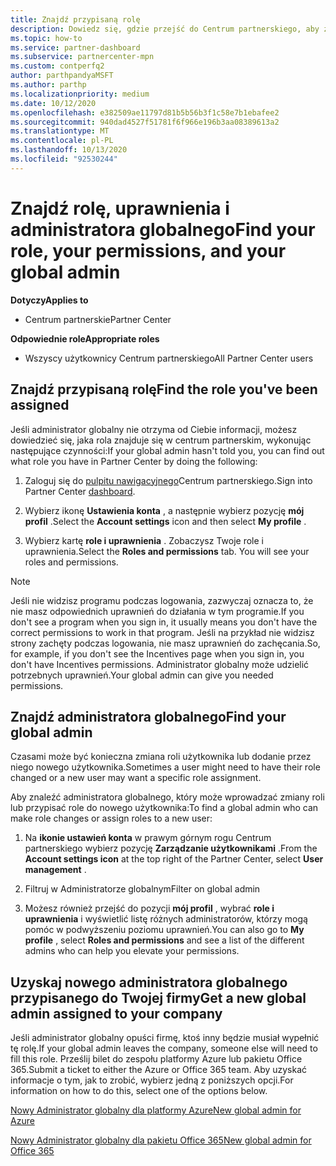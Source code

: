 ```yaml
---
title: Znajdź przypisaną rolę
description: Dowiedz się, gdzie przejść do Centrum partnerskiego, aby znaleźć rolę i uprawnienia.
ms.topic: how-to
ms.service: partner-dashboard
ms.subservice: partnercenter-mpn
ms.custom: contperfq2
author: parthpandyaMSFT
ms.author: parthp
ms.localizationpriority: medium
ms.date: 10/12/2020
ms.openlocfilehash: e382509ae11797d81b5b56b3f1c58e7b1ebafee2
ms.sourcegitcommit: 940dad4527f51781f6f966e196b3aa08389613a2
ms.translationtype: MT
ms.contentlocale: pl-PL
ms.lasthandoff: 10/13/2020
ms.locfileid: "92530244"
---
```

# <a name="find-your-role-your-permissions-and-your-global-admin"></a><span data-ttu-id="ad678-103">Znajdź rolę, uprawnienia i administratora globalnego</span><span class="sxs-lookup"><span data-stu-id="ad678-103">Find your role, your permissions, and your global admin</span></span>

<span data-ttu-id="ad678-104">**Dotyczy**</span><span class="sxs-lookup"><span data-stu-id="ad678-104">**Applies to**</span></span>
- <span data-ttu-id="ad678-105">Centrum partnerskie</span><span class="sxs-lookup"><span data-stu-id="ad678-105">Partner Center</span></span>

<span data-ttu-id="ad678-106">**Odpowiednie role**</span><span class="sxs-lookup"><span data-stu-id="ad678-106">**Appropriate roles**</span></span>

- <span data-ttu-id="ad678-107">Wszyscy użytkownicy Centrum partnerskiego</span><span class="sxs-lookup"><span data-stu-id="ad678-107">All Partner Center users</span></span>

## <a name="find-the-role-youve-been-assigned"></a><span data-ttu-id="ad678-108">Znajdź przypisaną rolę</span><span class="sxs-lookup"><span data-stu-id="ad678-108">Find the role you've been assigned</span></span>

<span data-ttu-id="ad678-109">Jeśli administrator globalny nie otrzyma od Ciebie informacji, możesz dowiedzieć się, jaka rola znajduje się w centrum partnerskim, wykonując następujące czynności:</span><span class="sxs-lookup"><span data-stu-id="ad678-109">If your global admin hasn't told you, you can find out what role you have in Partner Center by doing the following:</span></span>

1. <span data-ttu-id="ad678-110">Zaloguj się do [pulpitu nawigacyjnego](https://partner.microsoft.com/dashboard/home)Centrum partnerskiego.</span><span class="sxs-lookup"><span data-stu-id="ad678-110">Sign into Partner Center [dashboard](https://partner.microsoft.com/dashboard/home).</span></span>

1. <span data-ttu-id="ad678-111">Wybierz ikonę **Ustawienia konta** , a następnie wybierz pozycję **mój profil** .</span><span class="sxs-lookup"><span data-stu-id="ad678-111">Select the **Account settings** icon and then select **My profile** .</span></span>
 
1. <span data-ttu-id="ad678-112">Wybierz kartę **role i uprawnienia** . Zobaczysz Twoje role i uprawnienia.</span><span class="sxs-lookup"><span data-stu-id="ad678-112">Select the **Roles and permissions** tab. You will see your roles and permissions.</span></span>
 
>[!Note]
><span data-ttu-id="ad678-113">Jeśli nie widzisz programu podczas logowania, zazwyczaj oznacza to, że nie masz odpowiednich uprawnień do działania w tym programie.</span><span class="sxs-lookup"><span data-stu-id="ad678-113">If you don't see a program when you sign in, it usually means you don't have the correct permissions to work in that program.</span></span> <span data-ttu-id="ad678-114">Jeśli na przykład nie widzisz strony zachęty podczas logowania, nie masz uprawnień do zachęcania.</span><span class="sxs-lookup"><span data-stu-id="ad678-114">So, for example, if you don't see the Incentives page when you sign in, you don't have Incentives permissions.</span></span> <span data-ttu-id="ad678-115">Administrator globalny może udzielić potrzebnych uprawnień.</span><span class="sxs-lookup"><span data-stu-id="ad678-115">Your global admin can give you needed permissions.</span></span>

## <a name="find-your-global-admin"></a><span data-ttu-id="ad678-116">Znajdź administratora globalnego</span><span class="sxs-lookup"><span data-stu-id="ad678-116">Find your global admin</span></span>

<span data-ttu-id="ad678-117">Czasami może być konieczna zmiana roli użytkownika lub dodanie przez niego nowego użytkownika.</span><span class="sxs-lookup"><span data-stu-id="ad678-117">Sometimes a user might need to have their role changed or a new user may want a specific role assignment.</span></span>

<span data-ttu-id="ad678-118">Aby znaleźć administratora globalnego, który może wprowadzać zmiany roli lub przypisać role do nowego użytkownika:</span><span class="sxs-lookup"><span data-stu-id="ad678-118">To find a global admin who can make role changes or assign roles to a new user:</span></span> 

1. <span data-ttu-id="ad678-119">Na **ikonie ustawień konta** w prawym górnym rogu Centrum partnerskiego wybierz pozycję **Zarządzanie użytkownikami** .</span><span class="sxs-lookup"><span data-stu-id="ad678-119">From the **Account settings icon** at the top right of the Partner Center, select **User management** .</span></span>

1. <span data-ttu-id="ad678-120">Filtruj w Administratorze globalnym</span><span class="sxs-lookup"><span data-stu-id="ad678-120">Filter on global admin</span></span>

1. <span data-ttu-id="ad678-121">Możesz również przejść do pozycji **mój profil** , wybrać **role i uprawnienia** i wyświetlić listę różnych administratorów, którzy mogą pomóc w podwyższeniu poziomu uprawnień.</span><span class="sxs-lookup"><span data-stu-id="ad678-121">You can also go to **My profile** , select **Roles and permissions** and see a list of the different admins who can help you elevate your permissions.</span></span> 


## <a name="get-a-new-global-admin-assigned-to-your-company"></a><span data-ttu-id="ad678-122">Uzyskaj nowego administratora globalnego przypisanego do Twojej firmy</span><span class="sxs-lookup"><span data-stu-id="ad678-122">Get a new global admin assigned to your company</span></span>

<span data-ttu-id="ad678-123">Jeśli administrator globalny opuści firmę, ktoś inny będzie musiał wypełnić tę rolę.</span><span class="sxs-lookup"><span data-stu-id="ad678-123">If your global admin leaves the company, someone else will need to fill this role.</span></span> <span data-ttu-id="ad678-124">Prześlij bilet do zespołu platformy Azure lub pakietu Office 365.</span><span class="sxs-lookup"><span data-stu-id="ad678-124">Submit a ticket to either the Azure or Office 365 team.</span></span> <span data-ttu-id="ad678-125">Aby uzyskać informacje o tym, jak to zrobić, wybierz jedną z poniższych opcji.</span><span class="sxs-lookup"><span data-stu-id="ad678-125">For information on how to do this, select one of the options below.</span></span>

[<span data-ttu-id="ad678-126">Nowy Administrator globalny dla platformy Azure</span><span class="sxs-lookup"><span data-stu-id="ad678-126">New global admin for Azure</span></span>](https://support.microsoft.com/help/4505981/what-to-do-if-the-only-admin-for-your-mpn-program-has-left-the-company)

[<span data-ttu-id="ad678-127">Nowy Administrator globalny dla pakietu Office 365</span><span class="sxs-lookup"><span data-stu-id="ad678-127">New global admin for Office 365</span></span>](https://admin.microsoft.com/)

